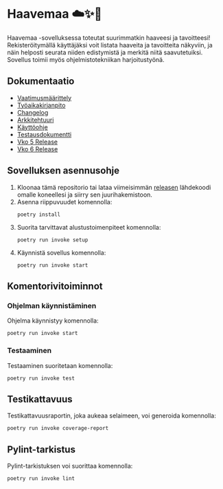 # Haavemaa ☁️✨🐚
Haavemaa -sovelluksessa toteutat suurimmatkin haaveesi ja tavoitteesi! Rekisteröitymällä käyttäjäksi voit listata haaveita ja tavoitteita näkyviin, ja näin helposti seurata niiden edistymistä ja merkitä niitä saavutetuiksi. Sovellus toimii myös ohjelmistotekniikan harjoitustyönä. 

## Dokumentaatio
- [Vaatimusmäärittely](https://github.com/aadnw/ot-harjoitustyo/blob/master/dokumentaatio/vaatimusmaarittely.md)
- [Työaikakirjanpito](https://github.com/aadnw/ot-harjoitustyo/blob/master/dokumentaatio/tyoaikakirjanpito.md)
- [Changelog](https://github.com/aadnw/ot-harjoitustyo/blob/master/dokumentaatio/changelog.md)
- [Arkkitehtuuri](https://github.com/aadnw/ot-harjoitustyo/blob/master/dokumentaatio/arkkitehtuuri.md)
- [Käyttöohje](https://github.com/aadnw/ot-harjoitustyo/blob/master/dokumentaatio/kayttoohje.md)
- [Testausdokumentti](https://github.com/aadnw/ot-harjoitustyo/blob/master/dokumentaatio/testaus.md)
- [Vko 5 Release](https://github.com/aadnw/ot-harjoitustyo/releases/tag/viikko5)
- [Vko 6 Release](https://github.com/aadnw/ot-harjoitustyo/releases/tag/viikko6)

## Sovelluksen asennusohje
1. Kloonaa tämä repositorio tai lataa viimeisimmän [releasen](https://github.com/aadnw/ot-harjoitustyo/releases/tag/viikko6) lähdekoodi omalle koneellesi ja siirry sen juurihakemistoon.
2. Asenna riippuvuudet komennolla:
   ```
   poetry install
   ```
3. Suorita tarvittavat alustustoimenpiteet komennolla:
   ```
   poetry run invoke setup
   ```
4. Käynnistä sovellus komennolla:
   ```
   poetry run invoke start
   ```

## Komentorivitoiminnot

### Ohjelman käynnistäminen
Ohjelma käynnistyy komennolla:
```
poetry run invoke start
```

### Testaaminen
Testaaminen suoritetaan komennolla:
```
poetry run invoke test
```

## Testikattavuus
Testikattavuusraportin, joka aukeaa selaimeen, voi generoida komennolla:
```
poetry run invoke coverage-report
```

## Pylint-tarkistus
Pylint-tarkistuksen voi suorittaa komennolla:
```
poetry run invoke lint
```
